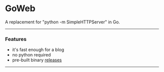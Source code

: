 # GoWeb

A replacement for "python -m SimpleHTTPServer" in Go.

***

### Features

* it's fast enough for a blog
* no python required
* pre-built binary <a href="https://github.com/cleesmith/goweb/releases" target="_blank">releases</a>

***

